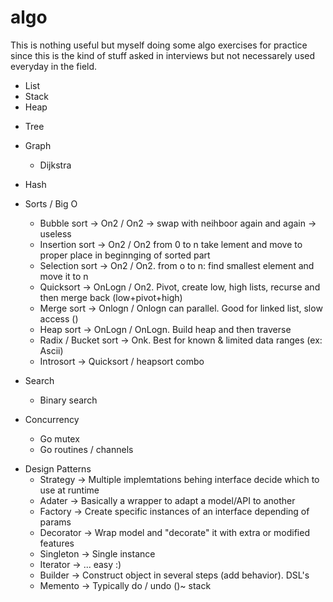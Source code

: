 algo
====

This is nothing useful but myself doing some algo exercises for practice since this
is the kind of stuff asked in interviews but not necessarely used everyday in the field.

* List
* Stack
* Heap
- Tree
- Graph
  - Dijkstra
- Hash

- Sorts / Big O
  - Bubble sort -> On2 / On2 -> swap with neihboor again and again -> useless
  - Insertion sort -> On2 / On2 from 0 to n take lement and move to proper place in beginnging of sorted part
  - Selection sort -> On2 / On2. from o to n: find smallest element and move it to n
  * Quicksort -> OnLogn / On2. Pivot, create low, high lists, recurse and then merge back (low+pivot+high)
  - Merge sort -> Onlogn / Onlogn can parallel. Good for linked list, slow access ()
  * Heap sort -> OnLogn / OnLogn. Build heap and then traverse
  - Radix / Bucket sort -> Onk. Best for known & limited data ranges (ex: Ascii)
  - Introsort -> Quicksort / heapsort combo

- Search
  * Binary search

- Concurrency
  * Go mutex
  * Go routines / channels

* Design Patterns
  * Strategy -> Multiple implemtations behing interface decide which to use at runtime
  * Adater -> Basically a wrapper to adapt a model/API to another
  * Factory -> Create specific instances of an interface depending of params
  * Decorator -> Wrap model and "decorate" it with extra or modified features
  * Singleton -> Single instance
  * Iterator -> ... easy :)
  * Builder ->  Construct object in several steps (add behavior). DSL's
  * Memento -> Typically do / undo ()~ stack

